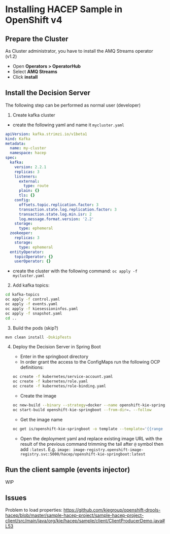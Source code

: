 Installing HACEP Sample in OpenShift v4
==========================================

Prepare the Cluster
------------------------------------------

As Cluster administrator, you have to install the AMQ Streams operator (v1.2)

- Open **Operators > OperatorHub**
- Select **AMQ Streams**
- Click **install**

Install the Decision Server
------------------------------------------

The following step can be performed as normal user (developer)

1. Create kafka cluster

- create the following yaml and name it `mycluster.yaml`

```yaml
apiVersion: kafka.strimzi.io/v1beta1
kind: Kafka
metadata:
  name: my-cluster
  namespace: hacep
spec:
  kafka:
    version: 2.2.1
    replicas: 3
    listeners:
      external:
        type: route
      plain: {}
      tls: {}
    config:
      offsets.topic.replication.factor: 3
      transaction.state.log.replication.factor: 3
      transaction.state.log.min.isr: 2
      log.message.format.version: '2.2'
    storage:
      type: ephemeral
  zookeeper:
    replicas: 3
    storage:
      type: ephemeral
  entityOperator:
    topicOperator: {}
    userOperator: {}
```

- create the cluster with the following command: `oc apply -f mycluster.yaml`

2. Add kafka topics:

```sh
cd kafka-topics
oc apply -f control.yaml 
oc apply -f events.yaml 
oc apply -f kiesessioninfos.yaml 
oc apply -f snapshot.yaml
cd ..
```

3. Build the pods (skip?)

```sh
mvn clean install -DskipTests
```

4. Deploy the Decision Server in Spring Boot

    - Enter in the springboot directory
    - In order grant the access to the ConfigMaps run the following OCP definitions:

    ```sh
    oc create -f kubernetes/service-account.yaml
    oc create -f kubernetes/role.yaml
    oc create -f kubernetes/role-binding.yaml
    ```

    - Create the image

    ```sh
    oc new-build --binary --strategy=docker --name openshift-kie-springboot
    oc start-build openshift-kie-springboot --from-dir=. --follow
    ```
    
    - Get the image name

    ```sh
    oc get is/openshift-kie-springboot -o template --template='{{range .status.tags}}{{range .items}}{{.dockerImageReference}}{{end}}{{end}}'
    ```

    - Open the deployment yaml and replace existing image URL with the result of the previous command trimming the tail after `@` symbol then add `:latest`. 
      E.g. `image: image-registry.openshift-image-registry.svc:5000/hacep/openshift-kie-springboot:latest`


Run the client sample (events injector)
------------------------------------------

WIP

Issues
------------------------------------------

Problem to load properties:
https://github.com/kiegroup/openshift-drools-hacep/blob/master/sample-hacep-project/sample-hacep-project-client/src/main/java/org/kie/hacep/sample/client/ClientProducerDemo.java#L53


